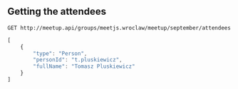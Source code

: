 ## Getting the attendees

```
GET http://meetup.api/groups/meetjs.wroclaw/meetup/september/attendees
```

``` js
[
    {
        "type": "Person",
        "personId": "t.pluskiewicz",
        "fullName": "Tomasz Pluskiewicz"
    }
]
```
